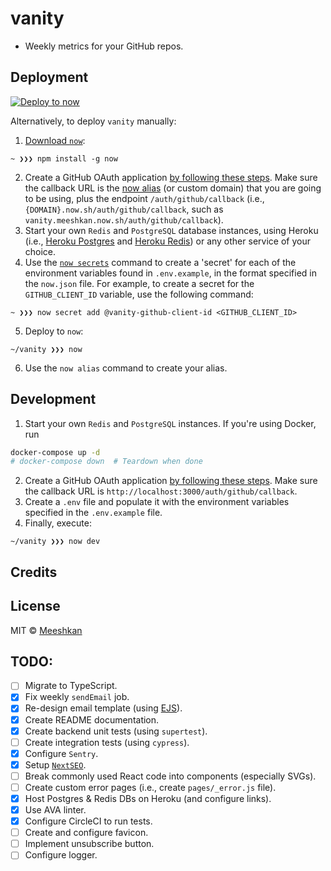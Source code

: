 # vanity

- Weekly metrics for your GitHub repos.

## Deployment

[![Deploy to now](https://deploy.now.sh/static/button.svg)](https://deploy.now.sh/?repo=https://github.com/Meeshkan/vanity)

Alternatively, to deploy `vanity` manually:

1. [Download `now`](https://zeit.co/download):
```
~ ❯❯❯ npm install -g now
```
2. Create a GitHub OAuth application [by following these steps](https://developer.github.com/apps/building-oauth-apps/creating-an-oauth-app/). Make sure the callback URL is the [now alias](https://zeit.co/docs/configuration#project/alias) (or custom domain) that you are going to be using, plus the endpoint `/auth/github/callback` (i.e., `{DOMAIN}.now.sh/auth/github/callback`, such as `vanity.meeshkan.now.sh/auth/github/callback`).
3. Start your own `Redis` and `PostgreSQL` database instances, using Heroku (i.e., [Heroku Postgres](https://www.heroku.com/postgres) and [Heroku Redis](https://www.heroku.com/redis)) or any other service of your choice.
4. Use the [`now secrets`](https://zeit.co/docs/v2/build-step#adding-secrets) command to create a 'secret' for each of the environment variables found in `.env.example`, in the format specified in the `now.json` file. For example, to create a secret for the `GITHUB_CLIENT_ID` variable, use the following command:
```
~ ❯❯❯ now secret add @vanity-github-client-id <GITHUB_CLIENT_ID>
```
5. Deploy to `now`:
```
~/vanity ❯❯❯ now
```
6. Use the `now alias` command to create your alias.

## Development

1. Start your own `Redis` and `PostgreSQL` instances. If you're using Docker, run
```bash
docker-compose up -d
# docker-compose down  # Teardown when done
```
2. Create a GitHub OAuth application [by following these steps](https://developer.github.com/apps/building-oauth-apps/creating-an-oauth-app/). Make sure the callback URL is `http://localhost:3000/auth/github/callback`.
3. Create a `.env` file and populate it with the environment variables specified in the `.env.example` file.
4. Finally, execute:
```
~/vanity ❯❯❯ now dev
```

## Credits

## License

MIT © [Meeshkan](http://meeshkan.com/)

## TODO:

- [ ] Migrate to TypeScript.
- [x] Fix weekly `sendEmail` job.
- [x] Re-design email template (using [EJS](https://github.com/mde/ejs)).
- [x] Create README documentation.
- [x] Create backend unit tests (using `supertest`).
- [ ] Create integration tests (using `cypress`).
- [x] Configure `Sentry`.
- [x] Setup [`NextSEO`](https://github.com/garmeeh/next-seo).
- [ ] Break commonly used React code into components (especially SVGs).
- [ ] Create custom error pages (i.e., create `pages/_error.js` file).
- [x] Host Postgres & Redis DBs on Heroku (and configure links).
- [x] Use AVA linter.
- [x] Configure CircleCI to run tests.
- [ ] Create and configure favicon.
- [ ] Implement unsubscribe button.
- [ ] Configure logger.
